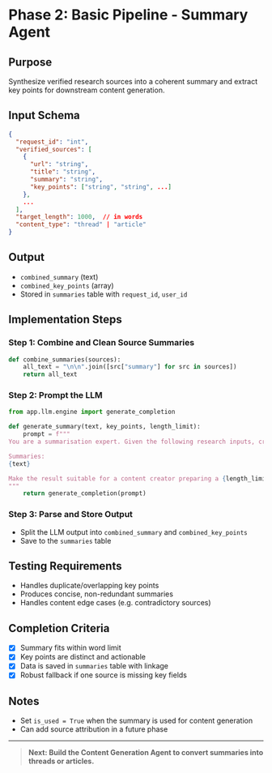 # Phase 2: Basic Pipeline - Summary Agent

## Purpose
Synthesize verified research sources into a coherent summary and extract key points for downstream content generation.

## Input Schema
```json
{
  "request_id": "int",
  "verified_sources": [
    {
      "url": "string",
      "title": "string",
      "summary": "string",
      "key_points": ["string", "string", ...]
    },
    ...
  ],
  "target_length": 1000,  // in words
  "content_type": "thread" | "article"
}
```

## Output
- `combined_summary` (text)
- `combined_key_points` (array)
- Stored in `summaries` table with `request_id`, `user_id`

## Implementation Steps

### Step 1: Combine and Clean Source Summaries
```python
def combine_summaries(sources):
    all_text = "\n\n".join([src["summary"] for src in sources])
    return all_text
```

### Step 2: Prompt the LLM
```python
from app.llm.engine import generate_completion

def generate_summary(text, key_points, length_limit):
    prompt = f"""
You are a summarisation expert. Given the following research inputs, create a coherent summary and extract {len(key_points)} key points.

Summaries:
{text}

Make the result suitable for a content creator preparing a {length_limit}-word piece. Output a short summary and key points.
"""
    return generate_completion(prompt)
```

### Step 3: Parse and Store Output
- Split the LLM output into `combined_summary` and `combined_key_points`
- Save to the `summaries` table

## Testing Requirements
- Handles duplicate/overlapping key points
- Produces concise, non-redundant summaries
- Handles content edge cases (e.g. contradictory sources)

## Completion Criteria
- [x] Summary fits within word limit
- [x] Key points are distinct and actionable
- [x] Data is saved in `summaries` table with linkage
- [x] Robust fallback if one source is missing key fields

## Notes
- Set `is_used = True` when the summary is used for content generation
- Can add source attribution in a future phase

---

> **Next: Build the Content Generation Agent to convert summaries into threads or articles.**
